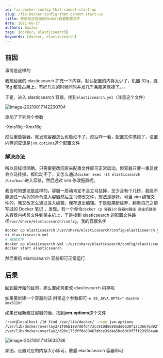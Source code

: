 ```yaml
---
id: fix-docker-config-that-cannot-start-up
slug: /fix-docker-config-that-cannot-start-up
title: 修改无法启动的Docker容器配置文件
date: 2021-08-17
authors: kuizuo
tags: [docker, elasticsearch]
keywords: [docker, elasticsearch]
---
```


<!-- truncate -->

## 前因

事情是这样的

我想给我的 elasticsearch 扩充一下内存，默认配置的内存太少了，机器 32g，连 16g 都没占用上，有好几次的时候同时并发几千条服务就挂了。。。

于是，进入 elasticsearch 容器，找到`elasticsearch.yml`（注意这个文件）

![image-20210817142200704](https://img.kuizuo.cn/image-20210817142200704.png)

添加了下列两个参数

-Xms16g -Xmx16g

然后重启容器，就发现容器怎么也启动不了，然后咋一看，配置文件搞错了，设置内存的应该是`jvm.options`这个配置文件

### 解决办法

所以目标很明确，只需要更改回原来配置文件即可正常启动。但容器只要一重启就会立马挂掉，都启动不了，又怎么通过`docker exec -it elasticsearch /bin/bash`进入容器，然后通过 vim 修改配置呢。

我当时的想法是这样的，容器一启动肯定不会立马挂掉，至少会有个几秒，我能不能通过一系列的命令进入容器然后立马修改文件，想法是挺好，可当 vim 编辑文件的，我又改怎么通过进入编辑，保存退出编辑。于是就果断放弃，翻看自己之前写过的 Docker 笔记 ，发现。有一个命令`docker cp 容器id:容器内路径 宿主机路径`从容器内拷贝文件到宿主机上，于是找到 elasticsearch 的配置文件路径`/usr/share/elasticsearch/config`，我的容器名字

```bash
docker cp elasticsearch:/usr/share/elasticsearch/config/elasticsearch.yml .
vi elasticsearch.yml
# 编辑文件
docker cp elasticsearch.yml :/usr/share/elasticsearch/config/elasticsearch.yml
docker start elasticsearch
```

然后重启 elasticsearch 容器即可正常运行

## 后果

回到最开始的目的，那么要如何更改 elasticsearch 内存呢

如果要新建一个容器的话 附带这个参数即可`-e ES_JAVA_OPTS="-Xms64m -Xmx512m"`

如果已经新建过容器的话，找到**jvm.options**这个文件

```bash
[root@localhost /]# find /var/lib/docker/ -name jvm.options
/var/lib/docker/overlay2/1f06b1e87d0fd473cc910d8689add0638f1ac36676d92f92dc03b17e65bf7dae/diff/usr/share/elasticsearch/config/jvm.options
/var/lib/docker/overlay2/d20c175dffdc80467dbce39d4a5bc6dc9f7ff239564a8ee1ac8c4bcfdd9a461e/merged/usr/share/elasticsearch/config/jvm.options
```

![image-20210817145633786](https://img.kuizuo.cn/image-20210817145633786.png)

如图，设置对应的内存大小即可，重启 elasticsearch 容器即可
